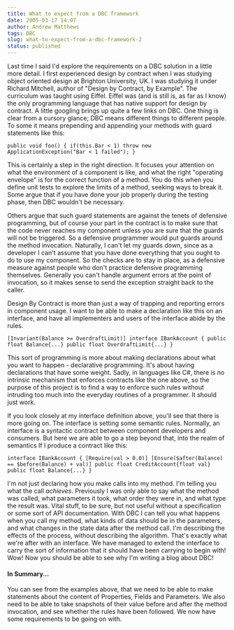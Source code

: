 ```yaml
---
title: What to expect from a DBC framework
date: 2005-03-17 14:07
author: Andrew Matthews
tags: DBC
slug: what-to-expect-from-a-dbc-framework-2
status: published
---
```


Last time I said I'd explore the requirements on a DBC solution in a little more detail. I first experienced design by contract when I was studying object oriented design at Brighton University, UK. I was studying it under Richard Mitchell, author of "Design by Contract, by Example". The curriculum was taught using Eiffel. Eiffel was (and is still is, as far as I know) the only programming language that has native support for design by contract. A little googling brings up quite a few links on DBC. One thing is clear from a cursory glance; DBC means different things to different people. To some it means prepending and appending your methods with guard statements like this:

    public void foo() { if(this.Bar < 1) throw new ApplicationException("Bar < 1 failed"); }

This is certainly a step in the right direction. It focuses your attention on what the environment of a component is like, and what the right "operating envelope" is for the correct function of a method. You do this when you define unit tests to explore the limits of a method, seeking ways to break it. Some argue that if you have done your job properly during the testing phase, then DBC wouldn't be necessary.

Others argue that such guard statements are against the tenets of defensive programming, but of course your part in the contract is to make sure that the code never reaches my component unless you are sure that the guards will not be triggered. So a defensive programmer would put guards around the method invocation. Naturally, I can't let my guards down, since as a developer I can't assume that you have done everything that you ought to do to use my component. So the checks are to stay in place, as a defensive measure against people who don't practice defensive programming themselves. Generally you can't handle argument errors at the point of invocation, so it makes sense to send the exception straight back to the caller.

Design By Contract is more than just a way of trapping and reporting errors in component usage. I want to be able to make a declaration like this on an interface, and have all implementers and users of the interface abide by the rules.

    [Invariant(Balance >= OverdraftLimit)] interface IBankAccount { public float Balance{...} public float OverdraftLimit{...} }

This sort of programming is more about making declarations about what you want to happen - declarative programming. It's about having declarations that have some weight. Sadly, in languages like C\#, there is no intrinsic mechanism that enforces contracts like the one above, so the purpose of this project is to find a way to enforce such rules without intruding too much into the everyday routines of a programmer. It should just work.

If you look closely at my interface definition above, you'll see that there is more going on. The interface is setting some semantic rules. Normally, an interface is a syntactic contract between component developers and consumers. But here we are able to go a step beyond that, into the realm of semantics If I produce a contract like this:

    interface IBankAccount { [Require(val > 0.0)] [Ensure($after(Balance) == $before(Balance) + val)] public float CreditAccount{float val}  public float Balance{...} }

I'm not just declaring how you make calls into my method. I'm telling you what the call *achieves*. Previously I was only able to say what the method was called, what parameters it took, what order they were in, and what type the result was. Vital stuff, to be sure, but not useful without a specification or some sort of API documentation. With DBC I can tell you what happens when you call my method, what kinds of data should be in the parameters, and what changes in the state data after the method call. I'm describing the effects of the process, without describing the algorithm. That's exactly what we're after with an interface. We have managed to extend the interface to carry the sort of information that it should have been carrying to begin with! Wow! Now you should be able to see why I'm writing a blog about DBC!

#### In Summary...

You can see from the examples above, that we need to be able to make statements about the content of Properties, Fields and Parameters. We also need to be able to take snapshots of their value before and after the method invocation, and see whether the rules have been followed. We now have some requirements to be going on with.
